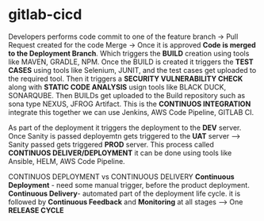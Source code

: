 # gitlab-cicd

Developers performs code commit to one of the feature branch -> Pull Request created for the code Merge -> 
Once it is approved **Code is merged to the Deployment Branch**. Which triggers the **BUILD** creation using tools 
like MAVEN, GRADLE, NPM.
Once the BUILD is created it triggers the **TEST CASES** using tools like Selenium, JUNIT, and the test cases get 
uploaded to the required tool. 
Then it triggers a **SECURITY VULNERABILITY CHECK** along with **STATIC CODE ANALYSIS** usign tools like BLACK DUCK, 
SONARQUBE.
Then BUILDs get uploaded to the Build repository such as sona type NEXUS, JFROG Artifact.
This is the **CONTINUOS INTEGRATION** integrate this together we can use Jenkins, AWS Code Pipeline, GITLAB CI.

As part of the deployment it triggers the deployment to the **DEV** server. Once Sanity is passed deployemtn gets triggered 
to the **UAT** server --> Sanity passed  gets triggered **PROD** server.  This process called **CONTINUOS DELIVER/DEPLOYMENT**
it can  be done using tools like Ansible, HELM, AWS Code Pipeline.

CONTINUOS DEPLOYMENT vs CONTINUOUS DELIVERY
**Continuous Deployment** - need some manual trigger, before the product deployment.
**Continuous Delivery**- automated part of the deployment life cycle.
it is followed by **Continuous Feedback** and **Monitoring** at all stages --> One **RELEASE CYCLE**


